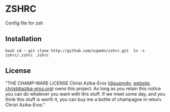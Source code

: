 # ZSHRC
Config file for zsh

## Installation

``bash
cd ~
git clone http://github.com/supm4n/zshrc.git 
ln -s zshrc/.zshrc .zshrc
``

## License

"THE CHAMP-WARE LICENSE
Christ Azika-Eros ([@supm4n](http://twitter.com/supm4n), 
[website](http://christ.azika-eros.org), christ@azika-eros.org) owns this project. 
As long as you retain this notice you can do whatever you want with this stuff. 
If we meet some day, and you think this stuff is worth it, you can buy me a bottle
of champagne in return. Christ Azika-Eros."
